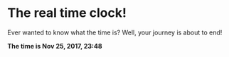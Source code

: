 # The real time clock!

Ever wanted to know what the time is? Well, your journey is about to end!

**The time is Nov 25, 2017, 23:48**